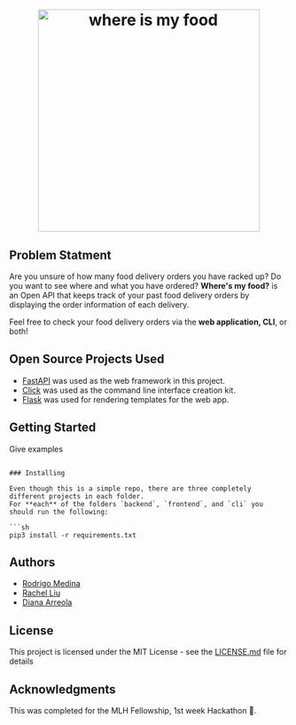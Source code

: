 <h1 align="center">
  <a href="#">
    <img alt="where is my food" src="https://res.cloudinary.com/dmrgfufa4/image/upload/v1591336676/Artboard_1.png" width="400">
  </a>
</h1>

## Problem Statment

Are you unsure of how many food delivery orders you have racked up? Do you want to see where and what you have ordered? 
**Where's my food?** is an Open API that keeps track of your past food delivery orders by displaying the order information of each delivery.

Feel free to check your food delivery orders via the **web application, CLI**, or both!

## Open Source Projects Used
- [FastAPI](https://fastapi.tiangolo.com) was used as the web framework in this project.
- [Click](https://palletsprojects.com/p/click/) was used as the command line interface creation kit.
- [Flask](https://flask.palletsprojects.com/en/1.1.x/) was used for rendering templates for the web app.


## Getting Started

Give examples
```

### Installing

Even though this is a simple repo, there are three completely different projects in each folder.
For **each** of the folders `backend`, `frontend`, and `cli` you should run the following:

```sh
pip3 install -r requirements.txt
```

## Authors

* [Rodrigo Medina](https://github.com/roeeyn) 
* [Rachel Liu](https://github.com/rch-liu)
* [Diana Arreola](https://github.com/diarreola)

## License

This project is licensed under the MIT License - see the [LICENSE.md](LICENSE.md) file for details

## Acknowledgments

This was completed for the MLH Fellowship, 1st week Hackathon 🚀.
